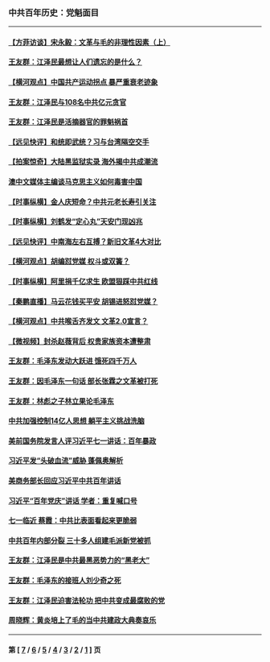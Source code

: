 ### 中共百年历史：党魁面目
---
#### [【方菲访谈】宋永毅：文革与毛的非理性因素（上）](../../pages/nf1176107/n13469956.md?03260430) 
#### [王友群：江泽民最想让人们遗忘的是什么？](../../pages/nf1176107/n13408949.md?03260430) 
#### [【横河观点】中国共产运动拐点 暴严重衰老迹象](../../pages/nf1176107/n13388333.md?03260430) 
#### [王友群：江泽民与108名中共亿元贪官](../../pages/nf1176107/n13352358.md?03260430) 
#### [王友群：江泽民是活摘器官的罪魁祸首](../../pages/nf1176107/n13336903.md?03260430) 
#### [【远见快评】和统即武统？习与台湾隔空交手](../../pages/nf1176107/n13297739.md?03260430) 
#### [【拍案惊奇】大陆黑监狱实录 海外揭中共成潮流](../../pages/nf1176107/n13288853.md?03260430) 
#### [澳中文媒体主编谈马克思主义如何毒害中国](../../pages/nf1176107/n13257387.md?03260430) 
#### [【时事纵横】金人庆短命？中共元老长寿引关注](../../pages/nf1176107/n13217934.md?03260430) 
#### [【时事纵横】刘鹤发“定心丸”天安门现凶兆](../../pages/nf1176107/n13215416.md?03260430) 
#### [【远见快评】中南海左右互搏？新旧文革4大对比](../../pages/nf1176107/n13214745.md?03260430) 
#### [【横河观点】胡编怼党媒 权斗或双簧？](../../pages/nf1176107/n13210864.md?03260430) 
#### [【时事纵横】阿里捐千亿求生 欧盟狠踩中共红线](../../pages/nf1176107/n13206431.md?03260430) 
#### [【秦鹏直播】马云花钱买平安 胡锡进怒怼党媒？](../../pages/nf1176107/n13206392.md?03260430) 
#### [【横河观点】中共喉舌齐发文 文革2.0宣言？](../../pages/nf1176107/n13201248.md?03260430) 
#### [【微视频】封杀赵薇背后 权贵家族资本遭整肃](../../pages/nf1176107/n13197798.md?03260430) 
#### [王友群：毛泽东发动大跃进 饿死四千万人](../../pages/nf1176107/n13177158.md?03260430) 
#### [王友群：因毛泽东一句话 部长张霖之文革被打死](../../pages/nf1176107/n13161711.md?03260430) 
#### [王友群：林彪之子林立果论毛泽东](../../pages/nf1176107/n13128622.md?03260430) 
#### [中共加强控制14亿人思想 躺平主义挑战洗脑](../../pages/nf1176107/n13094299.md?03260430) 
#### [美前国务院发言人评习近平七一讲话：百年暴政](../../pages/nf1176107/n13066986.md?03260430) 
#### [习近平发“头破血流”威胁 蓬佩奥解析](../../pages/nf1176107/n13063604.md?03260430) 
#### [美商务部长回应习近平中共百年讲话](../../pages/nf1176107/n13062903.md?03260430) 
#### [习近平“百年党庆”讲话 学者：重复喊口号](../../pages/nf1176107/n13061411.md?03260430) 
#### [七一临近 蔡霞：中共比表面看起来更脆弱](../../pages/nf1176107/n13056418.md?03260430) 
#### [中共百年内部分裂 三十多人组建毛派新党被抓](../../pages/nf1176107/n13044023.md?03260430) 
#### [王友群：江泽民是中共最黑恶势力的“黑老大”](../../pages/nf1176107/n13022180.md?03260430) 
#### [王友群：毛泽东的接班人刘少奇之死](../../pages/nf1176107/n12991772.md?03260430) 
#### [王友群：江泽民迫害法轮功 把中共变成最腐败的党](../../pages/nf1176107/n12947347.md?03260430) 
#### [周晓辉：黄炎培上了毛的当中共建政大典奏哀乐](../../pages/nf1176107/n12942780.md?03260430) 

---
#### 第 [ [7](./7.md?03260430) / [6](./6.md?03260430) / [5](./5.md?03260430) / [4](./4.md?03260430) / [3](./3.md?03260430) / [2](./2.md?03260430) / [1](./1.md?03260430) ] 页
